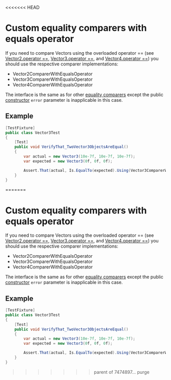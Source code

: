 <<<<<<< HEAD
# Custom equality comparers with equals operator

If you need to compare Vectors using the overloaded operator == (see [Vector2.operator ==](https://docs.unity3d.com/ScriptReference/Vector2-operator_eq.html),  [Vector3.operator ==](https://docs.unity3d.com/ScriptReference/Vector3-operator_eq.html), and [Vector4.operator ==](https://docs.unity3d.com/ScriptReference/Vector4-operator_eq.html))  you should use the respective comparer implementations:

- Vector2ComparerWithEqualsOperator
- Vector3ComparerWithEqualsOperator
- Vector4ComparerWithEqualsOperator

The interface is the same as for other [equality comparers](./reference-custom-equality-comparers.md) except the public [constructor](./reference-custom-equality-comparers.md#constructors) `error` parameter is inapplicable in this case. 

## Example

```c#
[TestFixture]
public class Vector3Test
{
    [Test]
    public void VerifyThat_TwoVector3ObjectsAreEqual()
    {
        var actual = new Vector3(10e-7f, 10e-7f, 10e-7f);
        var expected = new Vector3(0f, 0f, 0f);

        Assert.That(actual, Is.EqualTo(expected).Using(Vector3ComparerWithEqualsOperator.Instance));
    }
}
```

=======
# Custom equality comparers with equals operator

If you need to compare Vectors using the overloaded operator == (see [Vector2.operator ==](https://docs.unity3d.com/ScriptReference/Vector2-operator_eq.html),  [Vector3.operator ==](https://docs.unity3d.com/ScriptReference/Vector3-operator_eq.html), and [Vector4.operator ==](https://docs.unity3d.com/ScriptReference/Vector4-operator_eq.html))  you should use the respective comparer implementations:

- Vector2ComparerWithEqualsOperator
- Vector3ComparerWithEqualsOperator
- Vector4ComparerWithEqualsOperator

The interface is the same as for other [equality comparers](./reference-custom-equality-comparers.md) except the public [constructor](./reference-custom-equality-comparers.md#constructors) `error` parameter is inapplicable in this case. 

## Example

```c#
[TestFixture]
public class Vector3Test
{
    [Test]
    public void VerifyThat_TwoVector3ObjectsAreEqual()
    {
        var actual = new Vector3(10e-7f, 10e-7f, 10e-7f);
        var expected = new Vector3(0f, 0f, 0f);

        Assert.That(actual, Is.EqualTo(expected).Using(Vector3ComparerWithEqualsOperator.Instance));
    }
}
```

>>>>>>> parent of 7474897... purge
